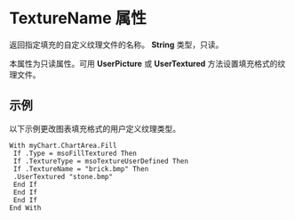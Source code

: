 
# TextureName 属性

返回指定填充的自定义纹理文件的名称。 **String** 类型，只读。

本属性为只读属性。可用  **UserPicture** 或 **UserTextured** 方法设置填充格式的纹理文件。

## 示例

以下示例更改图表填充格式的用户定义纹理类型。


```
With myChart.ChartArea.Fill 
 If .Type = msoFillTextured Then 
 If .TextureType = msoTextureUserDefined Then 
 If .TextureName = "brick.bmp" Then 
 .UserTextured "stone.bmp" 
 End If 
 End If 
 End If 
End With
```

